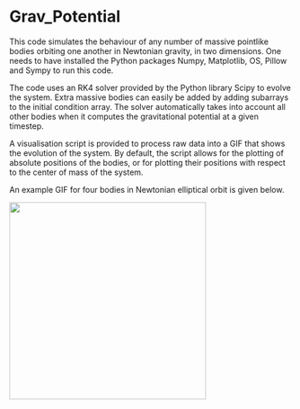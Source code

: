 # Grav_Potential

This code simulates the behaviour of any number of massive pointlike bodies orbiting one another in Newtonian gravity, in two dimensions. One needs to have installed the Python packages Numpy, Matplotlib, OS, Pillow and Sympy to run this code.

The code uses an RK4 solver provided by the Python library Scipy to evolve the system. Extra massive bodies can easily be added by adding subarrays to the initial condition array. The solver automatically takes into account all other bodies when it computes the gravitational potential at a given timestep.

A visualisation script is provided to process raw data into a GIF that shows the evolution of the system. By default, the script allows for the plotting of absolute positions of the bodies, or for plotting their positions with respect to the center of mass of the system.


An example GIF for four bodies in Newtonian elliptical orbit is given below.

<p float="left">
  <img src="/gifs/four_masses.gif" width="350" />
</p>
